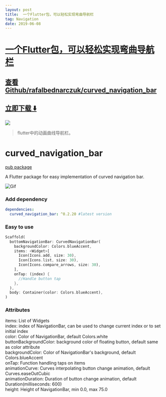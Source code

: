 ```yaml
---
layout: post
title:  一个Flutter包，可以轻松实现弯曲导航栏
tag: Navigation
date: 2019-06-08
---
```


# [一个Flutter包，可以轻松实现弯曲导航栏 ](http://github.com/rafalbednarczuk/curved_navigation_bar) 



## [查看Github/rafalbednarczuk/curved_navigation_bar](http://github.com/rafalbednarczuk/curved_navigation_bar)
## [立即下载 ️⬇️ ](https://codeload.github.com/rafalbednarczuk/curved_navigation_bar/zip/master) 


 
![](https://flutterawesome.com/content/images/2019/03/curved_navigation_barc.gif)
 
>
> flutter中的动画曲线导航栏。
>

 
# curved_navigation_bar
[pub package](https://pub.dartlang.org/packages/curved_navigation_bar)

A Flutter package for easy implementation of curved navigation bar. 

![Gif](https://github.com/rafalbednarczuk/curved_navigation_bar/blob/master/example.gif "Fancy Gif")

### Add dependency

```yaml
dependencies:
  curved_navigation_bar: ^0.2.20 #latest version
```

### Easy to use

```dart
Scaffold(
  bottomNavigationBar: CurvedNavigationBar(
    backgroundColor: Colors.blueAccent,
    items: <Widget>[
      Icon(Icons.add, size: 30),
      Icon(Icons.list, size: 30),
      Icon(Icons.compare_arrows, size: 30),
    ],
    onTap: (index) {
      //Handle button tap
    },
  ),
  body: Container(color: Colors.blueAccent),
)
```

### Attributes

items: List of Widgets  
index: index of NavigationBar, can be used to change current index or to set initial index  
color: Color of NavigationBar, default Colors.white  
buttonBackgroundColor: background color of floating button, default same as color attribute  
backgroundColor: Color of NavigationBar's background, default Colors.blueAccent  
onTap: Function handling taps on items  
animationCurve: Curves interpolating button change animation, default Curves.easeOutCubic  
animationDuration: Duration of button change animation, default Duration(milliseconds: 600)  
height: Height of NavigationBar, min 0.0, max 75.0  
